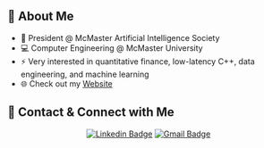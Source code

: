 ## 👋 About Me

- 🤖 President @ McMaster Artificial Intelligence Society
- :computer: Computer Engineering @ McMaster University
- ⚡ Very interested in quantitative finance, low-latency C++, data engineering, and machine learning
- :globe_with_meridians:  Check out my [Website](https://connorusaty.github.io/)


## 📧 Contact & Connect with Me 
<div align="center">
 
[![Linkedin Badge](https://img.shields.io/badge/-Connor%20Usaty-blue?style=for-the-badge&logo=Linkedin&logoColor=white)](https://www.linkedin.com/in/connor-usaty/)
[![Gmail Badge](https://img.shields.io/badge/Email_me!-D14836?style=for-the-badge&logo=Gmail&logoColor=white)](mailto:usatyc@mcmaster.ca)
 
 </div>

